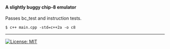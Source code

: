 #### A slightly buggy chip-8 emulator

Passes bc_test and instruction tests.

```shell
$ c++ main.cpp -std=c++2a -o c8
```

----
[![License: MIT](https://img.shields.io/badge/license-MIT-%23373737)](https://opensource.org/licenses/MIT)

